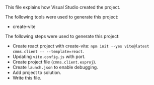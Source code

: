 This file explains how Visual Studio created the project.

The following tools were used to generate this project:
- create-vite

The following steps were used to generate this project:
- Create react project with create-vite: `npm init --yes vite@latest cmms.client -- --template=react`.
- Updating `vite.config.js` with port.
- Create project file (`cmms.client.esproj`).
- Create `launch.json` to enable debugging.
- Add project to solution.
- Write this file.
